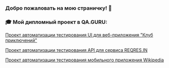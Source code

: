 ### Добро пожаловать на мою страничку! 👋

### :mortar_board: Мой дипломный проект в QA.GURU:
<a href="https://github.com/aniuzukowska/java_vpoxod" target="_blank">Проект автоматизации тестирования UI для веб-приложения "Клуб приключений"</a>

<a href="https://github.com/aniuzukowska/reqres" target="_blank">Проект автоматизации тестирования API для сервиса REQRES.IN</a>

<a href="https://github.com/aniuzukowska/wikipedia_mobile" target="_blank">Проект автоматизации тестирования мобильного приложения Wikipedia</a>



